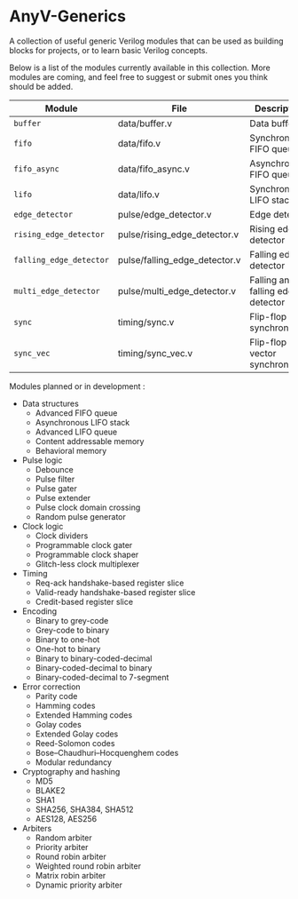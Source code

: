 # AnyV-Generics

A collection of useful generic Verilog modules that can be used as building blocks for projects, or to learn basic Verilog concepts.

Below is a list of the modules currently available in this collection. More modules are coming, and feel free to suggest or submit ones you think should be added.

| Module                  | File                          | Description                       |
| ----------------------- | ----------------------------- | --------------------------------- |
| `buffer`                | data/buffer.v                 | Data buffer                       |
| `fifo`                  | data/fifo.v                   | Synchronous FIFO queue            |
| `fifo_async`            | data/fifo_async.v             | Asynchronous FIFO queue           |
| `lifo`                  | data/lifo.v                   | Synchronous LIFO stack            |
| `edge_detector`         | pulse/edge_detector.v         | Edge detector                     |
| `rising_edge_detector`  | pulse/rising_edge_detector.v  | Rising edge detector              |
| `falling_edge_detector` | pulse/falling_edge_detector.v | Falling edge detector             |
| `multi_edge_detector`   | pulse/multi_edge_detector.v   | Falling and falling edge detector |
| `sync`                  | timing/sync.v                 | Flip-flop synchronizer            |
| `sync_vec`              | timing/sync_vec.v             | Flip-flop vector synchronizer     |

Modules planned or in development :

- Data structures
  - Advanced FIFO queue
  - Asynchronous LIFO stack
  - Advanced LIFO queue
  - Content addressable memory
  - Behavioral memory
- Pulse logic
  - Debounce
  - Pulse filter
  - Pulse gater
  - Pulse extender
  - Pulse clock domain crossing
  - Random pulse generator
- Clock logic
  - Clock dividers
  - Programmable clock gater
  - Programmable clock shaper
  - Glitch-less clock multiplexer
- Timing
  - Req-ack handshake-based register slice
  - Valid-ready handshake-based register slice
  - Credit-based register slice
- Encoding
  - Binary to grey-code
  - Grey-code to binary
  - Binary to one-hot
  - One-hot to binary
  - Binary to binary-coded-decimal
  - Binary-coded-decimal to binary
  - Binary-coded-decimal to 7-segment
- Error correction
  - Parity code
  - Hamming codes
  - Extended Hamming codes
  - Golay codes
  - Extended Golay codes
  - Reed-Solomon codes
  - Bose–Chaudhuri–Hocquenghem codes
  - Modular redundancy
- Cryptography and hashing
  - MD5
  - BLAKE2
  - SHA1
  - SHA256, SHA384, SHA512
  - AES128, AES256
- Arbiters
  - Random arbiter
  - Priority arbiter
  - Round robin arbiter
  - Weighted round robin arbiter
  - Matrix robin arbiter
  - Dynamic priority arbiter
